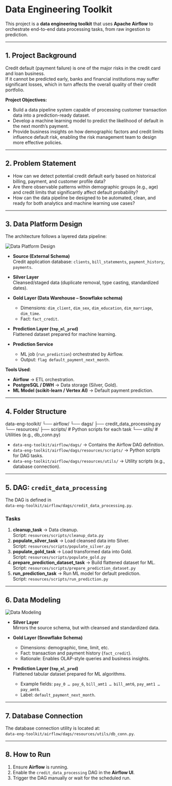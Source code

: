 # Data Engineering Toolkit

This project is a **data engineering toolkit** that uses **Apache Airflow** to orchestrate end-to-end data processing tasks, from raw ingestion to prediction.

---

## 1. Project Background

Credit default (payment failure) is one of the major risks in the credit card and loan business.  
If it cannot be predicted early, banks and financial institutions may suffer significant losses, which in turn affects the overall quality of their credit portfolio.  

**Project Objectives:**
- Build a data pipeline system capable of processing customer transaction data into a prediction-ready dataset.  
- Develop a machine learning model to predict the likelihood of default in the next month’s payment.  
- Provide business insights on how demographic factors and credit limits influence default risk, enabling the risk management team to design more effective policies.  

---

## 2. Problem Statement

- How can we detect potential credit default early based on historical billing, payment, and customer profile data?  
- Are there observable patterns within demographic groups (e.g., age) and credit limits that significantly affect default probability?  
- How can the data pipeline be designed to be automated, clean, and ready for both analytics and machine learning use cases?  

---

## 3. Data Platform Design

The architecture follows a layered data pipeline:  

![Data Platform Design](https://github.com/user-attachments/assets/323ab4b5-480c-4e57-a88d-4f46b5e8656c)

- **Source (External Schema)**  
  Credit application database: `clients`, `bill_statements`, `payment_history`, `payments`.

- **Silver Layer**  
  Cleansed/staged data (duplicate removal, type casting, standardized dates).

- **Gold Layer (Data Warehouse – Snowflake schema)**  
  - Dimensions: `dim_client`, `dim_sex`, `dim_education`, `dim_marriage`, `dim_time`.  
  - Fact: `fact_credit`.

- **Prediction Layer (`tmp_ml_pred`)**  
  Flattened dataset prepared for machine learning.

- **Prediction Service**  
  - ML job (`run_prediction`) orchestrated by Airflow.  
  - Output: `flag default_payment_next_month`.

**Tools Used**:
- **Airflow** → ETL orchestration.  
- **PostgreSQL / DWH** → Data storage (Silver, Gold).  
- **ML Model (scikit-learn / Vertex AI)** → Default payment prediction.  

---

## 4. Folder Structure

data-eng-toolkit/
└── airflow/
    └── dags/
        ├── credit_data_processing.py
        └── resources/
            ├── scripts/  # Python scripts for each task
            └── utils/    # Utilities (e.g., db_conn.py)

- `data-eng-toolkit/airflow/dags/` → Contains the Airflow DAG definition.  
- `data-eng-toolkit/airflow/dags/resources/scripts/` → Python scripts for DAG tasks.  
- `data-eng-toolkit/airflow/dags/resources/utils/` → Utility scripts (e.g., database connection).  

---

## 5. DAG: `credit_data_processing`

The DAG is defined in  
`data-eng-toolkit/airflow/dags/credit_data_processing.py`.

### Tasks
1. **cleanup_task** → Data cleanup.  
   Script: `resources/scripts/cleanup_data.py`  
2. **populate_silver_task** → Load cleansed data into Silver.  
   Script: `resources/scripts/populate_silver.py`  
3. **populate_gold_task** → Load transformed data into Gold.  
   Script: `resources/scripts/populate_gold.py`  
4. **prepare_prediction_dataset_task** → Build flattened dataset for ML.  
   Script: `resources/scripts/prepare_prediction_dataset.py`  
5. **run_prediction_task** → Run ML model for default prediction.  
   Script: `resources/scripts/run_prediction.py`  

---

## 6. Data Modeling

![Data Modeling](https://github.com/user-attachments/assets/93d7b75c-df10-456e-814d-2b4e025f3512)

- **Silver Layer**  
  Mirrors the source schema, but with cleansed and standardized data.  

- **Gold Layer (Snowflake Schema)**  
  - Dimensions: demographic, time, limit, etc.  
  - Fact: transaction and payment history (`fact_credit`).  
  - Rationale: Enables OLAP-style queries and business insights.  

- **Prediction Layer (`tmp_ml_pred`)**  
  Flattened tabular dataset prepared for ML algorithms.  
  - Example fields: `pay_0 … pay_6`, `bill_amt1 … bill_amt6`, `pay_amt1 … pay_amt6`.  
  - Label: `default_payment_next_month`.  

---

## 7. Database Connection

The database connection utility is located at:  
`data-eng-toolkit/airflow/dags/resources/utils/db_conn.py`.

---

## 8. How to Run

1. Ensure **Airflow** is running.  
2. Enable the `credit_data_processing` DAG in the **Airflow UI**.  
3. Trigger the DAG manually or wait for the scheduled run.  
